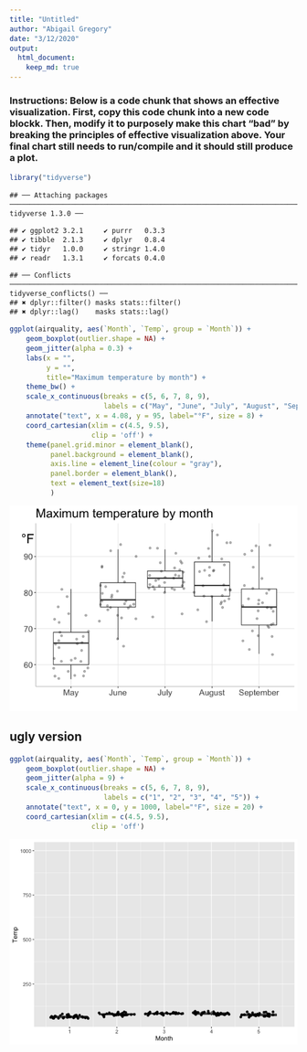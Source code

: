 ```yaml
---
title: "Untitled"
author: "Abigail Gregory"
date: "3/12/2020"
output:
  html_document:
    keep_md: true
---
```





### Instructions: Below is a code chunk that shows an effective visualization. First, copy this code chunk into a new code blockk. Then, modify it to purposely make this chart “bad” by breaking the principles of effective visualization above. Your final chart still needs to run/compile and it should still produce a plot.



```r
library("tidyverse")
```

```
## ── Attaching packages ──────────────────────────────────────────────────────────────────────────────────────────────────── tidyverse 1.3.0 ──
```

```
## ✔ ggplot2 3.2.1     ✔ purrr   0.3.3
## ✔ tibble  2.1.3     ✔ dplyr   0.8.4
## ✔ tidyr   1.0.0     ✔ stringr 1.4.0
## ✔ readr   1.3.1     ✔ forcats 0.4.0
```

```
## ── Conflicts ─────────────────────────────────────────────────────────────────────────────────────────────────────── tidyverse_conflicts() ──
## ✖ dplyr::filter() masks stats::filter()
## ✖ dplyr::lag()    masks stats::lag()
```

```r
ggplot(airquality, aes(`Month`, `Temp`, group = `Month`)) +
    geom_boxplot(outlier.shape = NA) +
    geom_jitter(alpha = 0.3) +
    labs(x = "",
         y = "",
         title="Maximum temperature by month") +
    theme_bw() + 
    scale_x_continuous(breaks = c(5, 6, 7, 8, 9), 
                       labels = c("May", "June", "July", "August", "September")) +
    annotate("text", x = 4.08, y = 95, label="°F", size = 8) +
    coord_cartesian(xlim = c(4.5, 9.5),
                    clip = 'off') +
    theme(panel.grid.minor = element_blank(),
          panel.background = element_blank(), 
          axis.line = element_line(colour = "gray"),
          panel.border = element_blank(),
          text = element_text(size=18)
          )
```

![](how_to_make_a_great_plot_worse_files/figure-html/unnamed-chunk-1-1.png)<!-- -->







## ugly version

```r
ggplot(airquality, aes(`Month`, `Temp`, group = `Month`)) +
    geom_boxplot(outlier.shape = NA) +
    geom_jitter(alpha = 9) +
    scale_x_continuous(breaks = c(5, 6, 7, 8, 9), 
                       labels = c("1", "2", "3", "4", "5")) +
    annotate("text", x = 0, y = 1000, label="°F", size = 20) +
    coord_cartesian(xlim = c(4.5, 9.5),
                    clip = 'off')
```

![](how_to_make_a_great_plot_worse_files/figure-html/unnamed-chunk-2-1.png)<!-- -->

